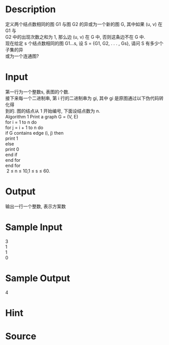 
# Description

<div class="content"><div>定义两个结点数相同的图 G1 与图 G2 的异或为一个新的图 G, 其中如果 (u, v) 在 G1 与</div>
<div>G2 中的出现次数之和为 1, 那么边 (u, v) 在 G 中, 否则这条边不在 G 中.</div>
<div>现在给定 s 个结点数相同的图 G1...s, 设 S = {G1, G2, . . . , Gs}, 请问 S 有多少个子集的异</div>
<div>或为一个连通图?</div>
<p></p></div>

# Input

<div class="content"><div>第一行为一个整数s, 表图的个数.</div>
<div>接下来每一个二进制串, 第 i 行的二进制串为 gi, 其中 gi 是原图通过以下伪代码转化得</div>
<div>到的. 图的结点从 1 开始编号, 下面设结点数为 n.</div>
<div>Algorithm 1 Print a graph G = (V, E)</div>
<div>for i = 1 to n do</div>
<div>for j = i + 1 to n do</div>
<div>if G contains edge (i, j) then</div>
<div>print 1</div>
<div>else</div>
<div>print 0</div>
<div>end if</div>
<div>end for</div>
<div>end for</div>
<div> 2 ≤ n ≤ 10,1 ≤ s ≤ 60.</div>
<p></p></div>

# Output

<div class="content"><div>输出一行一个整数, 表示方案数</div>
<p></p></div>

# Sample Input

<div class="content"><span class="sampledata">3 <br/>
1 <br/>
1 <br/>
0</span></div>

# Sample Output

<div class="content"><span class="sampledata">4<br/>
</span></div>

# Hint

<div class="content"><p></p></div>

# Source

<div class="content"><p><a href="problemset.php?search="></a></p></div>

